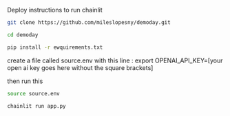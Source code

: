 Deploy instructions to run chainlit
``` bash
git clone https://github.com/mileslopesny/demoday.git
```

``` bash
cd demoday
```

``` bash
pip install -r ewquirements.txt
```

create a file called source.env with this line : 
export OPENAI_API_KEY=[your open ai key goes here without the square brackets]

then run this
``` bash
source source.env
```

``` bash
chainlit run app.py
```
